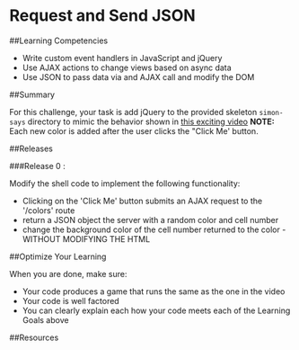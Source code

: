 # Request and Send JSON 
 
##Learning Competencies 

  * Write custom event handlers in JavaScript and jQuery
  * Use AJAX actions to change views based on async data
  * Use JSON to pass data via and AJAX call and modify the DOM

##Summary 

For this challenge, your task is add jQuery to the provided skeleton `simon-says` directory to mimic the behavior shown in [this exciting video](http://player.vimeo.com/video/65261103) **NOTE:** Each new color is added after the user clicks the "Click Me' button.

##Releases

###Release 0 :

Modify the shell code to implement the following functionality:

* Clicking on the 'Click Me' button submits an AJAX request to the '/colors' route  
* return a JSON object the server with a random color and cell number  
* change the background color of the cell number returned to the color - WITHOUT MODIFYING THE HTML  

##Optimize Your Learning 

When you are done, make sure:

  * Your code produces a game that runs the same as the one in the video
  * Your code is well factored
  * You can clearly explain each how your code meets each of the Learning Goals above

##Resources